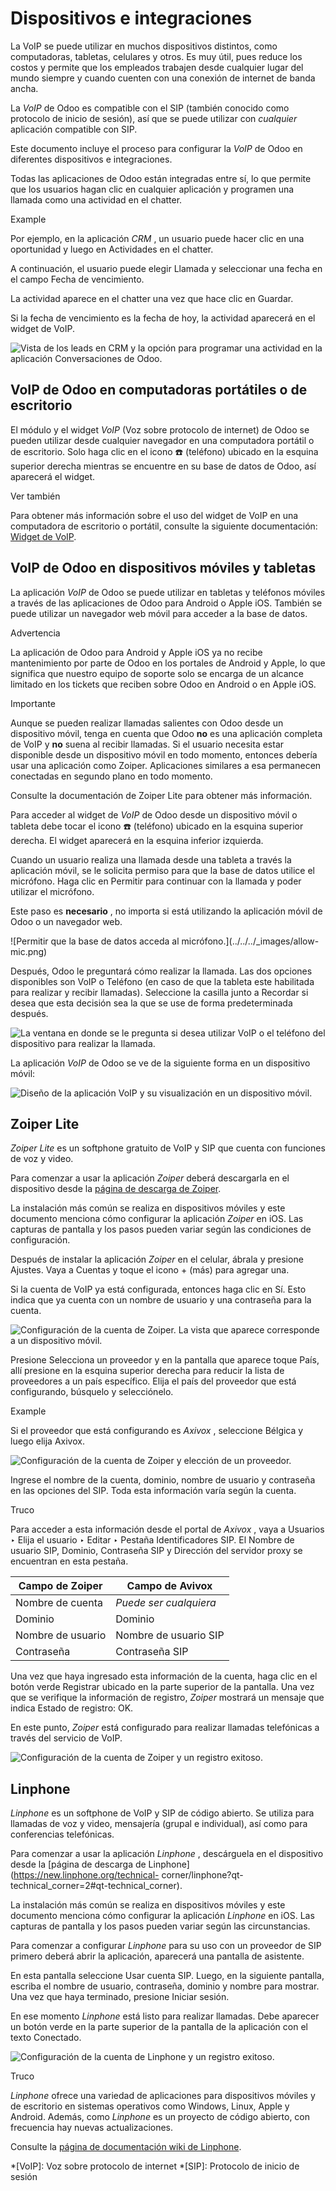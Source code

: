 # Dispositivos e integraciones

La VoIP se puede utilizar en muchos dispositivos distintos, como computadoras,
tabletas, celulares y otros. Es muy útil, pues reduce los costos y permite que
los empleados trabajen desde cualquier lugar del mundo siempre y cuando
cuenten con una conexión de internet de banda ancha.

La _VoIP_ de Odoo es compatible con el SIP (también conocido como protocolo de
inicio de sesión), así que se puede utilizar con _cualquier_ aplicación
compatible con SIP.

Este documento incluye el proceso para configurar la _VoIP_ de Odoo en
diferentes dispositivos e integraciones.

Todas las aplicaciones de Odoo están integradas entre sí, lo que permite que
los usuarios hagan clic en cualquier aplicación y programen una llamada como
una actividad en el chatter.

Example

Por ejemplo, en la aplicación _CRM_ , un usuario puede hacer clic en una
oportunidad y luego en Actividades en el chatter.

A continuación, el usuario puede elegir Llamada y seleccionar una fecha en el
campo Fecha de vencimiento.

La actividad aparece en el chatter una vez que hace clic en Guardar.

Si la fecha de vencimiento es la fecha de hoy, la actividad aparecerá en el
widget de VoIP.

![Vista de los leads en CRM y la opción para programar una actividad en la
aplicación Conversaciones de Odoo.](../../../_images/crm-voip-widget.png)

## VoIP de Odoo en computadoras portátiles o de escritorio

El módulo y el widget _VoIP_ (Voz sobre protocolo de internet) de Odoo se
pueden utilizar desde cualquier navegador en una computadora portátil o de
escritorio. Solo haga clic en el icono ☎️ (teléfono) ubicado en la esquina
superior derecha mientras se encuentre en su base de datos de Odoo, así
aparecerá el widget.

Ver también

Para obtener más información sobre el uso del widget de VoIP en una
computadora de escritorio o portátil, consulte la siguiente documentación:
[Widget de VoIP](voip_widget.html).

## VoIP de Odoo en dispositivos móviles y tabletas

La aplicación _VoIP_ de Odoo se puede utilizar en tabletas y teléfonos móviles
a través de las aplicaciones de Odoo para Android o Apple iOS. También se
puede utilizar un navegador web móvil para acceder a la base de datos.

Advertencia

La aplicación de Odoo para Android y Apple iOS ya no recibe mantenimiento por
parte de Odoo en los portales de Android y Apple, lo que significa que nuestro
equipo de soporte solo se encarga de un alcance limitado en los tickets que
reciben sobre Odoo en Android o en Apple iOS.

Importante

Aunque se pueden realizar llamadas salientes con Odoo desde un dispositivo
móvil, tenga en cuenta que Odoo **no** es una aplicación completa de VoIP y
**no** suena al recibir llamadas. Si el usuario necesita estar disponible
desde un dispositivo móvil en todo momento, entonces debería usar una
aplicación como Zoiper. Aplicaciones similares a esa permanecen conectadas en
segundo plano en todo momento.

Consulte la documentación de Zoiper Lite para obtener más información.

Para acceder al widget de _VoIP_ de Odoo desde un dispositivo móvil o tableta
debe tocar el icono ☎️ (teléfono) ubicado en la esquina superior derecha. El
widget aparecerá en la esquina inferior izquierda.

Cuando un usuario realiza una llamada desde una tableta a través la aplicación
móvil, se le solicita permiso para que la base de datos utilice el micrófono.
Haga clic en Permitir para continuar con la llamada y poder utilizar el
micrófono.

Este paso es **necesario** , no importa si está utilizando la aplicación móvil
de Odoo o un navegador web.

![Permitir que la base de datos acceda al micrófono.](../../../_images/allow-
mic.png)

Después, Odoo le preguntará cómo realizar la llamada. Las dos opciones
disponibles son VoIP o Teléfono (en caso de que la tableta este habilitada
para realizar y recibir llamadas). Seleccione la casilla junto a Recordar si
desea que esta decisión sea la que se use de forma predeterminada después.

![La ventana en donde se le pregunta si desea utilizar VoIP o el teléfono del
dispositivo para realizar la llamada.](../../../_images/voip-phone.png)

La aplicación _VoIP_ de Odoo se ve de la siguiente forma en un dispositivo
móvil:

![Diseño de la aplicación VoIP y su visualización en un dispositivo
móvil.](../../../_images/voip-odoo-dashboard.png)

## Zoiper Lite

_Zoiper Lite_ es un softphone gratuito de VoIP y SIP que cuenta con funciones
de voz y video.

Para comenzar a usar la aplicación _Zoiper_ deberá descargarla en el
dispositivo desde la [página de descarga de
Zoiper](https://www.zoiper.com/en/voip-softphone/download/current).

La instalación más común se realiza en dispositivos móviles y este documento
menciona cómo configurar la aplicación _Zoiper_ en iOS. Las capturas de
pantalla y los pasos pueden variar según las condiciones de configuración.

Después de instalar la aplicación _Zoiper_ en el celular, ábrala y presione
Ajustes. Vaya a Cuentas y toque el icono \+ (más) para agregar una.

Si la cuenta de VoIP ya está configurada, entonces haga clic en Sí. Esto
indica que ya cuenta con un nombre de usuario y una contraseña para la cuenta.

![Configuración de la cuenta de Zoiper. La vista que aparece corresponde a un
dispositivo móvil.](../../../_images/account-settings-zoiper-group.png)

Presione Selecciona un proveedor y en la pantalla que aparece toque País, allí
presione en la esquina superior derecha para reducir la lista de proveedores a
un país específico. Elija el país del proveedor que está configurando,
búsquelo y selecciónelo.

Example

Si el proveedor que está configurando es _Axivox_ , seleccione Bélgica y luego
elija Axivox.

![Configuración de la cuenta de Zoiper y elección de un
proveedor.](../../../_images/provider-zoiper-odoo.png)

Ingrese el nombre de la cuenta, dominio, nombre de usuario y contraseña en las
opciones del SIP. Toda esta información varía según la cuenta.

Truco

Para acceder a esta información desde el portal de _Axivox_ , vaya a Usuarios
‣ Elija el usuario ‣ Editar ‣ Pestaña Identificadores SIP. El Nombre de
usuario SIP, Dominio, Contraseña SIP y Dirección del servidor proxy se
encuentran en esta pestaña.

Campo de Zoiper | Campo de Avivox  
---|---  
Nombre de cuenta | _Puede ser cualquiera_  
Dominio | Dominio  
Nombre de usuario | Nombre de usuario SIP  
Contraseña | Contraseña SIP  
  
Una vez que haya ingresado esta información de la cuenta, haga clic en el
botón verde Registrar ubicado en la parte superior de la pantalla. Una vez que
se verifique la información de registro, _Zoiper_ mostrará un mensaje que
indica Estado de registro: OK.

En este punto, _Zoiper_ está configurado para realizar llamadas telefónicas a
través del servicio de VoIP.

![Configuración de la cuenta de Zoiper y un registro
exitoso.](../../../_images/sip-options-zoiper.png)

## Linphone

_Linphone_ es un softphone de VoIP y SIP de código abierto. Se utiliza para
llamadas de voz y video, mensajería (grupal e individual), así como para
conferencias telefónicas.

Para comenzar a usar la aplicación _Linphone_ , descárguela en el dispositivo
desde la [página de descarga de Linphone](https://new.linphone.org/technical-
corner/linphone?qt-technical_corner=2#qt-technical_corner).

La instalación más común se realiza en dispositivos móviles y este documento
menciona cómo configurar la aplicación _Linphone_ en iOS. Las capturas de
pantalla y los pasos pueden variar según las circunstancias.

Para comenzar a configurar _Linphone_ para su uso con un proveedor de SIP
primero deberá abrir la aplicación, aparecerá una pantalla de asistente.

En esta pantalla seleccione Usar cuenta SIP. Luego, en la siguiente pantalla,
escriba el nombre de usuario, contraseña, dominio y nombre para mostrar. Una
vez que haya terminado, presione Iniciar sesión.

En ese momento _Linphone_ está listo para realizar llamadas. Debe aparecer un
botón verde en la parte superior de la pantalla de la aplicación con el texto
Conectado.

![Configuración de la cuenta de Linphone y un registro
exitoso.](../../../_images/linphone-odoo-setup.png)

Truco

 _Linphone_ ofrece una variedad de aplicaciones para dispositivos móviles y de
escritorio en sistemas operativos como Windows, Linux, Apple y Android.
Además, como _Linphone_ es un proyecto de código abierto, con frecuencia hay
nuevas actualizaciones.

Consulte la [página de documentación wiki de
Linphone](https://wiki.linphone.org/xwiki/wiki/public/view/Linphone/).

  *[VoIP]: Voz sobre protocolo de internet
  *[SIP]: Protocolo de inicio de sesión

